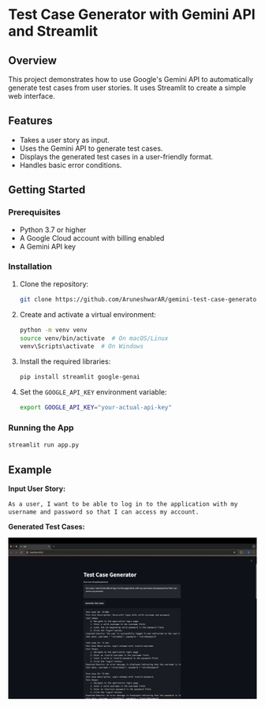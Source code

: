 # Test Case Generator with Gemini API and Streamlit

## Overview

This project demonstrates how to use Google's Gemini API to automatically generate test cases from user stories. It uses Streamlit to create a simple web interface.

## Features

- Takes a user story as input.
- Uses the Gemini API to generate test cases.
- Displays the generated test cases in a user-friendly format.
- Handles basic error conditions.

## Getting Started

### Prerequisites

- Python 3.7 or higher
- A Google Cloud account with billing enabled
- A Gemini API key

### Installation

1.  Clone the repository:
    ```bash
    git clone https://github.com/AruneshwarAR/gemini-test-case-generator.git
    ```
2.  Create and activate a virtual environment:
    ```bash
    python -m venv venv
    source venv/bin/activate  # On macOS/Linux
    venv\Scripts\activate  # On Windows
    ```
3.  Install the required libraries:
    ```bash
    pip install streamlit google-genai
    ```
4.  Set the `GOOGLE_API_KEY` environment variable:
    ```bash
    export GOOGLE_API_KEY="your-actual-api-key"
    ```

### Running the App

```bash
streamlit run app.py
```

## Example

**Input User Story:**

```
As a user, I want to be able to log in to the application with my username and password so that I can access my account.
```

**Generated Test Cases:**

![Generated Test Cases](images/screenshot3.png)
